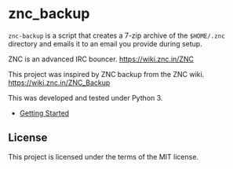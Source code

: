 znc_backup
==========

`znc-backup` is a script that creates a 7-zip archive of the `$HOME/.znc`
directory and emails it to an email you provide during setup.

ZNC is an advanced IRC bouncer. https://wiki.znc.in/ZNC

This project was inspired by ZNC backup from the ZNC wiki. https://wiki.znc.in/ZNC_Backup

This was developed and tested under Python 3.

* [Getting Started](https://znc-backup.readthedocs.io/en/latest/getting-started.html)

License
-------

This project is licensed under the terms of the MIT license.
